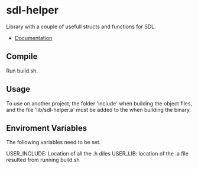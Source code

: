 # sdl-helper


Library with a couple of usefull structs and functions for SDL.
* [Documentation](docs/index.md)

## Compile

Run build.sh.

## Usage

To use on another project, the folder 'include' when building the object files, and the file 'lib/sdl-helper.a' must be added to the when building the binary.

## Enviroment Variables

The following variables need to be set.

USER_INCLUDE: Location of all the .h diles
USER_LIB: location of the .a file resulted from running build.sh


